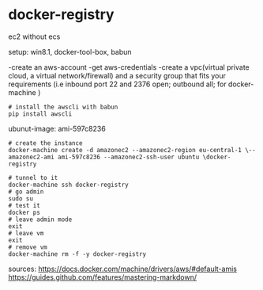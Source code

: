 # docker-registry
ec2 without ecs

setup: win8.1, docker-tool-box, babun

-create an aws-account
-get aws-credentials
-create a vpc(virtual private cloud, a virtual network/firewall) and a security group that fits your requirements
(i.e inbound port 22 and 2376 open; outbound all; for docker-machine )

```shell
# install the awscli with babun
pip install awscli
```

ubunut-image: ami-597c8236

```shell
# create the instance
docker-machine create -d amazonec2 --amazonec2-region eu-central-1 \--amazonec2-ami ami-597c8236 --amazonec2-ssh-user ubuntu \docker-registry

```

```shell
# tunnel to it
docker-machine ssh docker-registry
# go admin
sudo su
# test it
docker ps
# leave admin mode
exit
# leave vm
exit
# remove vm
docker-machine rm -f -y docker-registry
```






sources:
https://docs.docker.com/machine/drivers/aws/#default-amis
https://guides.github.com/features/mastering-markdown/

